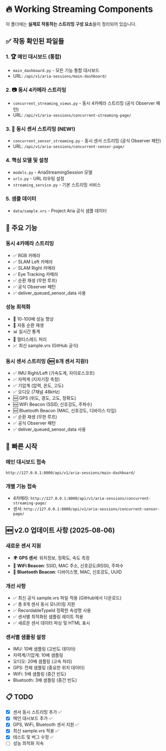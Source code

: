 # 🔥 Working Streaming Components

이 폴더에는 **실제로 작동하는 스트리밍 구성 요소**들이 정리되어 있습니다.

## ✅ 작동 확인된 파일들

### 1. 🏆 메인 대시보드 (통합)
- `main_dashboard.py` - 모든 기능 통합 대시보드
- URL: `/api/v1/aria-sessions/main-dashboard/`

### 2. 📷 동시 4카메라 스트리밍
- `concurrent_streaming_views.py` - 동시 4카메라 스트리밍 (공식 Observer 패턴)
- URL: `/api/v1/aria-sessions/concurrent-streaming-page/`

### 3. 🧭 동시 센서 스트리밍 (NEW!)
- `concurrent_sensor_streaming.py` - 동시 센서 스트리밍 (공식 Observer 패턴)
- URL: `/api/v1/aria-sessions/concurrent-sensor-page/`

### 4. 핵심 모델 및 설정
- `models.py` - AriaStreamingSession 모델
- `urls.py` - URL 라우팅 설정
- `streaming_service.py` - 기본 스트리밍 서비스

### 5. 샘플 데이터
- `data/sample.vrs` - Project Aria 공식 샘플 데이터

## 🎯 주요 기능

### 동시 4카메라 스트리밍
- ✅ RGB 카메라
- ✅ SLAM Left 카메라  
- ✅ SLAM Right 카메라
- ✅ Eye Tracking 카메라
- ✅ 순환 재생 (무한 루프)
- ✅ 공식 Observer 패턴
- ✅ deliver_queued_sensor_data 사용

### 성능 최적화
- 🚀 10-100배 성능 향상
- 🔄 자동 순환 재생
- 📊 실시간 통계
- 🧵 멀티스레드 처리
- 📈 최신 sample.vrs (GitHub 공식)

### 동시 센서 스트리밍 (🆕 8개 센서 지원!)
- ✅ IMU Right/Left (가속도계, 자이로스코프)
- ✅ 자력계 (지자기장 측정)
- ✅ 기압계 (압력, 온도, 고도)
- ✅ 오디오 (7채널 48kHz)
- 🆕 GPS (위도, 경도, 고도, 정확도)
- 🆕 WiFi Beacon (SSID, 신호강도, 주파수)
- 🆕 Bluetooth Beacon (MAC, 신호강도, 디바이스 타입)
- ✅ 순환 재생 (무한 루프)
- ✅ 공식 Observer 패턴
- ✅ deliver_queued_sensor_data 사용

## 🚀 빠른 시작

### 메인 대시보드 접속
```
http://127.0.0.1:8000/api/v1/aria-sessions/main-dashboard/
```

### 개별 기능 접속
- 4카메라: `http://127.0.0.1:8000/api/v1/aria-sessions/concurrent-streaming-page/`
- 센서: `http://127.0.0.1:8000/api/v1/aria-sessions/concurrent-sensor-page/`

## 🆕 v2.0 업데이트 사항 (2025-08-06)

### 새로운 센서 지원
- 🌍 **GPS 센서**: 위치정보, 정확도, 속도 측정
- 📶 **WiFi Beacon**: SSID, MAC 주소, 신호강도(RSSI), 주파수
- 📱 **Bluetooth Beacon**: 디바이스명, MAC, 신호강도, UUID

### 개선 사항
- ✅ 최신 공식 sample.vrs 파일 적용 (GitHub에서 다운로드)
- ✅ 총 8개 센서 동시 모니터링 지원
- ✅ RecordableTypeId 정확한 속성명 사용
- ✅ 센서별 최적화된 샘플링 레이트 적용
- ✅ 새로운 센서 데이터 파싱 및 HTML 표시

### 센서별 샘플링 설정
- IMU: 10배 샘플링 (고빈도 데이터)
- 자력계/기압계: 10배 샘플링
- 오디오: 20배 샘플링 (고속 처리)
- GPS: 전체 샘플링 (중요한 위치 데이터)
- WiFi: 5배 샘플링 (중간 빈도)
- Bluetooth: 3배 샘플링 (중간 빈도)

## 📋 TODO
- [x] 센서 동시 스트리밍 추가 ✅
- [x] 메인 대시보드 추가 ✅
- [x] GPS, WiFi, Bluetooth 센서 지원 ✅
- [x] 최신 sample.vrs 적용 ✅
- [x] 테스트 및 버그 수정 ✅
- [ ] 성능 최적화 지속